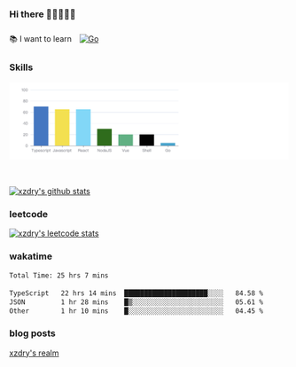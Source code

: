 ### Hi there 👋👋👋👋👋

 :books: I want to learn <a href="https://go.dev/" target="_blank"><img style="margin: 10px" src="https://profilinator.rishav.dev/skills-assets/go-original.svg" alt="Go" height="50" /></a>  

### Skills
![](img/2022-09-05-22-04-20.png)

<br />

[![xzdry's github stats](https://github-readme-stats.vercel.app/api?username=xzdry&count_private=true&show_icons=true&theme=vue)](https://github.com/xzdry)

### leetcode
[![xzdry's leetcode stats](https://leetcard.jacoblin.cool/xzdry-2?theme=light&font=Anek%20Kannada&site=cn)](https://leetcode.cn/u/xzdry-2/)

### wakatime
<!--START_SECTION:waka-->

```text
Total Time: 25 hrs 7 mins

TypeScript   22 hrs 14 mins  █████████████████████░░░░   84.58 %
JSON         1 hr 28 mins    █▒░░░░░░░░░░░░░░░░░░░░░░░   05.61 %
Other        1 hr 10 mins    █░░░░░░░░░░░░░░░░░░░░░░░░   04.45 %
```

<!--END_SECTION:waka-->

### blog posts
[xzdry's realm](https://www.justdry.net/)

